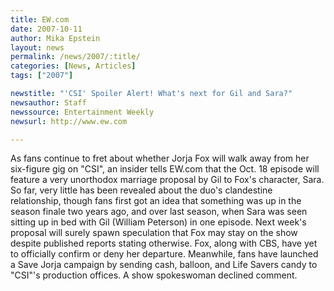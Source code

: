 ```yaml
---
title: EW.com 
date: 2007-10-11
author: Mika Epstein
layout: news
permalink: /news/2007/:title/
categories: [News, Articles]
tags: ["2007"]

newstitle: "'CSI' Spoiler Alert! What's next for Gil and Sara?"
newsauthor: Staff
newssource: Entertainment Weekly 
newsurl: http://www.ew.com

---
```


As fans continue to fret about whether Jorja Fox will walk away from her six-figure gig on "CSI", an insider tells EW.com that the Oct. 18 episode will feature a very unorthodox marriage proposal by Gil to Fox's character, Sara. So far, very little has been revealed about the duo's clandestine relationship, though fans first got an idea that something was up in the season finale two years ago, and over last season, when Sara was seen sitting up in bed with Gil (William Peterson) in one episode. Next week's proposal will surely spawn speculation that Fox may stay on the show despite published reports stating otherwise. Fox, along with CBS, have yet to officially confirm or deny her departure. Meanwhile, fans have launched a Save Jorja campaign by sending cash, balloon, and Life Savers candy to "CSI"'s production offices. A show spokeswoman declined comment.
